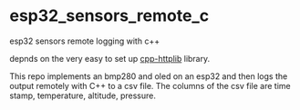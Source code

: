 # esp32_sensors_remote_c
esp32 sensors remote logging with c++

depnds on the very easy to set up [cpp-httplib](https://github.com/yhirose/cpp-httplib) library. 

This repo implements an bmp280 and oled on an esp32 and then logs the output remotely with C++ to a csv file.
The columns of the csv file are time stamp, temperature, altitude, pressure.


